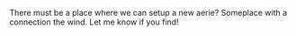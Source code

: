 There must be a place where we can setup a new aerie? Someplace with a connection the wind. Let me know if you find!